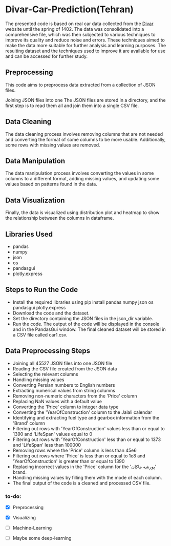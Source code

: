 # Divar-Car-Prediction(Tehran)
The presented code is based on real car data collected from the [Divar](#https://divar.ir/s/tehran/vehicles) website until the spring of 1402. The data was consolidated into a comprehensive file, which was then subjected to various techniques to improve its quality and reduce noise and errors. These techniques aimed to make the data more suitable for further analysis and learning purposes. The resulting dataset and the techniques used to improve it are available for use and can be accessed for further study.
## Preprocessing
This code aims to preprocess data extracted from a collection of JSON files.

Joining JSON files into one
The JSON files are stored in a directory, and the first step is to read them all and join them into a single CSV file.

## Data Cleaning
The data cleaning process involves removing columns that are not needed and converting the format of some columns to be more usable. Additionally, some rows with missing values are removed.

## Data Manipulation
The data manipulation process involves converting the values in some columns to a different format, adding missing values, and updating some values based on patterns found in the data.

## Data Visualization
Finally, the data is visualized using distribution plot and heatmap to show the relationship between the columns in dataframe.

## Libraries Used
- pandas
- numpy
- json
- os
- pandasgui
- plotly.express
## Steps to Run the Code
- Install the required libraries using pip install pandas numpy json os pandasgui plotly.express
- Download the code and the dataset.
- Set the directory containing the JSON files in the json_dir variable.
- Run the code. The output of the code will be displayed in the console and in the PandasGui window. The final cleaned dataset will be stored in a CSV file called car1.csv.
## Data Preprocessing Steps
- Joining all 45527 JSON files into one JSON file
- Reading the CSV file created from the JSON data
- Selecting the relevant columns
- Handling missing values
- Converting Persian numbers to English numbers
- Extracting numerical values from string columns
- Removing non-numeric characters from the 'Price' column
- Replacing NaN values with a default value
- Converting the 'Price' column to integer data type
- Converting the 'YearOfConstruction' column to the Jalali calendar
- Identifying and extracting fuel type and gearbox information from the 'Brand' column
- Filtering out rows with 'YearOfConstruction' values less than or equal to 1390 and 'LifeSpan' values equal to 0
- Filtering out rows with 'YearOfConstruction' less than or equal to 1373 and 'LifeSpan' less than 100000
- Removing rows where the 'Price' column is less than 45e6
- Filtering out rows where 'Price' is less than or equal to 1e8 and 'YearOfConstruction' is greater than or equal to 1390
- Replacing incorrect values in the 'Price' column for the 'پورشه ماکان' brand.
- Handling missing values by filling them with the mode of each column.
- The final output of the code is a cleaned and processed CSV file.
### to-do:
- [x] Preprocessing
- [x] Visualizing
- [ ] Machine-Learning
- [ ] Maybe some deep-learning

